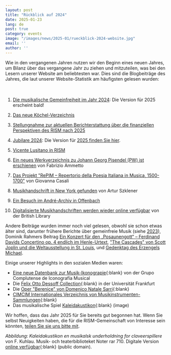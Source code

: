 ```yaml
---
layout: post
title: "Rückblick auf 2024"
date: 2025-01-23
lang: de
post: true
category: events
image: "/images/news/2025-01/rueckblick-2024-website.jpg"
email: ''
author: ''
---
```


Wie in den vergangenen Jahren nutzen wir den Beginn eines neuen Jahres, um Bilanz über das vergangene Jahr zu ziehen und mitzuteilen, was bei den Lesern unserer Website am beliebtesten war. Dies sind die Blogbeiträge des Jahres, die laut unserer Website-Statistik am häufigsten gelesen wurden:    
&nbsp;  
&nbsp;  

1. [Die musikalische Gemeinfreiheit im Jahr 2024](/de/in_the_news/2024/01/25/musical-public-domain-2024.html): Die Version für 2025 erscheint bald!  

2. [Das neue Köchel-Verzeichnis](/de/new_publications/2024/09/19/Koechel-presentation-Salzburg.html)  

3. [Stellungnahme zur aktuellen Berichterstattung über die finanziellen Perspektiven des RISM nach 2025](/de/new_at_rism/2024/08/14/statement-on-current-media-reports.html)  

4. [Jubilare 2024](/de/musical_anniversaries/2024/01/11/musical-anniversaries-in-2024.html): Die Version für [2025 finden Sie hier](/de/musical_anniversaries/2025/01/09/musical-anniversaries-in-2025.html).  

5. [Vicente Lusitano in RISM](/de/new_at_rism/2024/04/11/vicente-lusitano-in-rism.html)  

6. [Ein neues Werkverzeichnis zu Johann Georg Pisendel (PW) ist erschienen](/de/new_publications/2024/02/15/pisendel-new-thematic-catalog.html) von Fabrizio Ammetto  

7. [Das Projekt "RePIM – Repertorio della Poesia Italiana in Musica, 1500-1700"](/de/new_at_rism/2024/02/01/the-repim-project.html) von Giovanna Casali  

8. [Musikhandschrift in New York gefunden](/de/rediscovered/2024/11/07/manuscript-found-in-new-york.html) von Artur Szklener  

9. [Ein Besuch im André-Archiv in Offenbach](/de/events/2024/09/12/visit-to-andre-archive.html)  

10. [Digitalisierte Musikhandschriften werden wieder online verfügbar](/de/library_collections/2024/10/24/digitised-music-manuscripts-made-available-online.html) von der British Library   

Andere Beiträge wurden immer noch viel gelesen, obwohl sie schon etwas älter sind, darunter frühere Berichte über gemeinfreie Musik (siehe [2023](/de/in_the_news/2023/02/14/public-domain-2023.html)), Dominik Rahmers Beitrag [Ein Konzert für den „Posaunengott“ – Ferdinand Davids Concertino op. 4 endlich im Henle-Urtext](/new_publications/2022/01/31/a-concerto-for-a-trombone-god-david-concertino-henle-urtext.html), ["The Cascades" von Scott Joplin und die Weltausstellung in St. Louis](/musical_anniversaries/2017/03/30/scott-joplins-the-cascades-and-the-st-louis-worlds.html), und [Gedenktag des Erzengels Michael](/events/2023/09/28/commemorating-archangel-michael.html).  

Einige unserer Highlights in den sozialen Medien waren:  

- [Eine neue Datenbank zur Musik-Ikonograpie](https://www.iconografiamusical.es/){:blank} von der Grupo Complutense de Iconografía Musical  
- Die [Felix Otto Dessoff Collection](https://www.ub.uni-frankfurt.de/musik/dessoff.html){:blank} in der Universität Frankfurt  
- Die [Oper "Berenice" von Domenico Natale Sarri](http://www.internetculturale.it/jmms/iccuviewer/iccu.jsp?id=oai%3Awww.internetculturale.sbn.it%2FTeca%3A20%3ANT0000%3AIT%5C%5CICCU%5C%5CMSM%5C%5C0155041){:blank}  
- [CIMCIM Internationales Verzeichnis von Musikinstrumenten-Sammlungen](https://cimcim.mini.icom.museum/resources/international-directory-of-musical-instrument-collections/){:blank}  
- Das musikalische Spiel [Kaleidakustikon](https://discover.musikverket.se/cgi-bin/koha/opac-detail.pl?biblionumber=1599467){:blank} (image)  

Wir hoffen, dass das Jahr 2025 für Sie bereits gut begonnen hat. Wenn Sie selbst Neuigkeiten haben, die für die RISM-Gemeinschaft von Interesse sein könnten, [teilen Sie sie uns bitte mit](/community/share-your-news.html).  

_Abbildung_: _Kaleidakustikon en musikalsk underholdning for claveerspillere_ von F. Kuhlau. Musik- och teaterbiblioteket Noter rar 710. Digitale Version [online verfügbar](https://discover.musikverket.se/cgi-bin/koha/opac-detail.pl?biblionumber=1599467){:blank} (public domain).  
